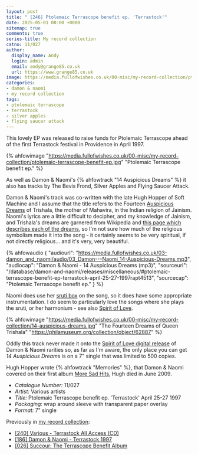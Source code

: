 ```yaml
---
layout: post
title: " [246] Ptolemaic Terrascope benefit ep. 'Terrastock'"
date: 2025-05-01 00:00 +0000
sitemap: true
comments: true
series-title: My record collection
catno: 11/027
author:
  display_name: Andy
  login: admin
  email: andy@grange85.co.uk
  url: https://www.grange85.co.uk
image: https://media.fullofwishes.co.uk/00-misc/my-record-collection/ptolemaic-terrascope-benefit-ep.jpg
categories:
- damon & naomi
- my record collection
tags:
- ptolemaic terrascope
- terrastock
- silver apples
- flying saucer attack
---
```

This lovely EP was released to raise funds for Ptolemaic Terrascope ahead of the first Terrastock festival in Providence in April 1997.

{% ahfowimage "https://media.fullofwishes.co.uk/00-misc/my-record-collection/ptolemaic-terrascope-benefit-ep.jpg" "Ptolemaic Terrascope benefit ep." %}

As well as Damon & Naomi's {% ahfowtrack "14 Auspicious Dreams" %} it also has tracks by The Bevis Frond, Silver Apples and Flying Saucer Attack.

Damon & Naomi's track was co-written with the late Hugh Hopper of Soft Machine and I assume that the title refers to the Fourteen [Auspicious Dreams](https://en.wikipedia.org/wiki/Auspicious_dreams_in_Jainism) of Trishala, the mother of Mahavira, in the Indian religion of Jainism. Naomi's lyrics are a little difficult to decipher, and my knowledge of Jainism, and Trishala's dreams are garnered from Wikipedia and [this page which describes each of the dreams](https://oshwal.org.uk/14-auspicious-dreams-swapna-of-trishala-mata/), so I'm not sure how much of the religious symbolism made it into the song - it certainly seems to be very spiritual, if not directly religious... and it's very, very beautiful.

{% ahfowaudio {
"audiourl": "https://media.fullofwishes.co.uk/03-damon_and_naomi/audio/03_Damon---Naomi_14-Auspicious-Dreams.mp3",
"audiocap": "Damon & Naomi - 14 Auspicious Dreams (mp3)",
"sourceurl": "/database/damon-and-naomi/releases/miscellaneous/#ptolemaic-terrascope-benefit-ep-terrastock-april-25-27-1997rapt4513",
"sourcecap": "Ptolemaic Terrascope benefit ep."
} %}

Naomi does use her [sruti box](https://en.wikipedia.org/wiki/Shruti_box) on the song, so it does have some appropriate instrumentation. I do seem to particularly love the songs where she plays the sruti, or her harmonium - see also [Spirit of Love](/2009/05/20/mp3-lost-tracks-5-damon-naomi-spirit-of-love/).

{% ahfowimage "https://media.fullofwishes.co.uk/00-misc/my-record-collection/14-auspicious-dreams.jpg" "The Fourteen Dreams of Queen Trishala" "https://philamuseum.org/collection/object/62887" %}

Oddly this track never made it onto the [Spirit of Love digital release](https://damonandnaomi.bandcamp.com/album/spirit-of-love-b-sides-bonuses-and-soundtracks) of Damon & Naomi rarities so, as far as I'm aware, the only place you can get _14 Auspicious Dreams_ is on a 7" single that was limited to 500 copies.

Hugh Hopper wrote {% ahfowtrack "Memories" %}, that Damon & Naomi covered on their first album [More Sad Hits](/database/damon-and-naomi/releases/more-sad-hits/), Hugh died in June 2009.

 - *Catalogue Number:* 11/027
 - *Artist:* Various artists
 - *Title:* Ptolemaic Terrascope benefit ep. 'Terrastock' April 25-27 1997
 - *Packaging:* wrap around sleeve with transparent paper overlay
 - *Format:* 7" single

Previously in [my record collection](/category/my-record-collection):
 - [\[240\] Various - Terrastock All Access (CD)](/2025/04/14/my-record-collection-various-terrastock-all-access-cd/)
 - [\[186\] Damon & Naomi - Terrastock 1997](/2024/10/10/my-record-collection-178-damon-naomi-terrastock-1997/)
 - [\[026\] Succour: The Terrascope Benefit Album](/2023/04/17/my-record-collection-026-succour-the-terrascope-benefit-album/)
